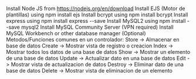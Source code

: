 Install Node JS from https://nodejs.org/en/download
Install EJS (Motor de plantillas) using npm install ejs
Install bcrypt using npm install bcrypt
Install express using npm install express --save
Install MySQL2 using npm install --save mysql2
Install MySQL Community Server (VPN required)
Install MySQL Workbench or other database manager (Optional)
Metodos/Funciones comunes en un controlador:
    Store -> Almacenar en base de datos
    Create -> Mostrar vista de registro o creacion
    Index -> Mostrar todos los datos de una base de datos
    Show -> Mostrar un elemento de una base de datos
    Update -> Actualizar dato en una base de datos
    Edit -> Mostrar vista de actualizacion de datos
    Destroy -> Eliminar dato de una base de datos
    Delete -> Mostrar vista de eliminacion de un elemento